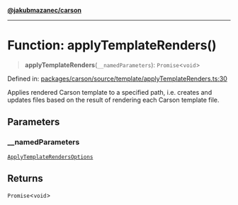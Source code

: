 [**@jakubmazanec/carson**](../README.md)

---

# Function: applyTemplateRenders()

> **applyTemplateRenders**(`__namedParameters`): `Promise`\<`void`\>

Defined in:
[packages/carson/source/template/applyTemplateRenders.ts:30](https://github.com/jakubmazanec/tools/blob/a1a5edf56256b0aa4e209cc73bc7a07f5d7fc236/packages/carson/source/template/applyTemplateRenders.ts#L30)

Applies rendered Carson template to a specified path, i.e. creates and updates files based on the
result of rendering each Carson template file.

## Parameters

### \_\_namedParameters

[`ApplyTemplateRendersOptions`](../type-aliases/ApplyTemplateRendersOptions.md)

## Returns

`Promise`\<`void`\>
